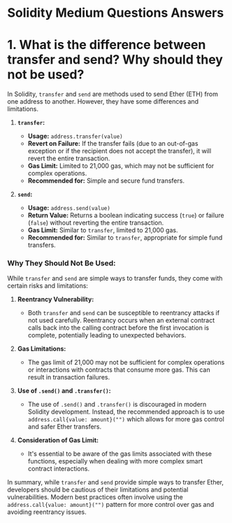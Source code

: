 # Solidity Medium Questions Answers

# 1. What is the difference between transfer and send? Why should they not be used?
In Solidity, `transfer` and `send` are methods used to send Ether (ETH) from one address to another. However, they have some differences and limitations.

1. **`transfer`:**

   - **Usage:** `address.transfer(value)`
   - **Revert on Failure:** If the transfer fails (due to an out-of-gas exception or if the recipient does not accept the transfer), it will revert the entire transaction.
   - **Gas Limit:** Limited to 21,000 gas, which may not be sufficient for complex operations.
   - **Recommended for:** Simple and secure fund transfers.

2. **`send`:**

   - **Usage:** `address.send(value)`
   - **Return Value:** Returns a boolean indicating success (`true`) or failure (`false`) without reverting the entire transaction.
   - **Gas Limit:** Similar to `transfer`, limited to 21,000 gas.
   - **Recommended for:** Similar to `transfer`, appropriate for simple fund transfers.

### Why They Should Not Be Used:

While `transfer` and `send` are simple ways to transfer funds, they come with certain risks and limitations:

1. **Reentrancy Vulnerability:**
   - Both `transfer` and `send` can be susceptible to reentrancy attacks if not used carefully. Reentrancy occurs when an external contract calls back into the calling contract before the first invocation is complete, potentially leading to unexpected behaviors.

2. **Gas Limitations:**
   - The gas limit of 21,000 may not be sufficient for complex operations or interactions with contracts that consume more gas. This can result in transaction failures.

3. **Use of `.send()` and `.transfer()`:**
   - The use of `.send()` and `.transfer()` is discouraged in modern Solidity development. Instead, the recommended approach is to use `address.call{value: amount}("")` which allows for more gas control and safer Ether transfers.

4. **Consideration of Gas Limit:**
   - It's essential to be aware of the gas limits associated with these functions, especially when dealing with more complex smart contract interactions.

In summary, while `transfer` and `send` provide simple ways to transfer Ether, developers should be cautious of their limitations and potential vulnerabilities. Modern best practices often involve using the `address.call{value: amount}("")` pattern for more control over gas and avoiding reentrancy issues.